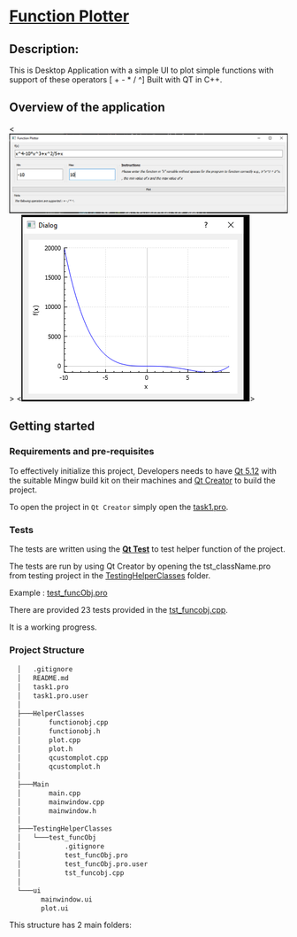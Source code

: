 # [**Function Plotter**](https://github.com/Abdallah2358/Function-Plotter)
## Description:
This is Desktop Application with a simple UI to plot simple functions with support of these operators [ + - * / ^]
Built with QT in C++.

## Overview of the application
<![1](images/1.png)>
<![1](images/2.png)>

## Getting started
### Requirements and pre-requisites
To effectively initialize this project, Developers needs to have [Qt 5.12](https://www.qt.io/offline-installers) with the suitable Mingw build kit on their machines and [Qt Creator](https://www.qt.io/offline-installers) to build the project.

To open the project in ``Qt Creator`` simply open the [task1.pro](task1.pro).


### Tests
The tests are written using the [**Qt Test**](https://doc.qt.io/qt-5/qttest-index.html) to test helper function of the project. 

The tests are run by using Qt Creator by opening the tst_className.pro from testing project in the [TestingHelperClasses](TestingHelperClasses/) folder.

Example : [test_funcObj.pro](TestingHelperClasses/test_funcObj/test_funcObj.pro)

There are provided 23 tests provided in the [tst_funcobj.cpp](TestingHelperClasses/test_funcObj/tst_funcobj.cpp).

It is a working progress.

### Project Structure
      │   .gitignore
      │   README.md
      │   task1.pro
      │   task1.pro.user
      │
      ├───HelperClasses
      │       functionobj.cpp
      │       functionobj.h
      │       plot.cpp
      │       plot.h
      │       qcustomplot.cpp
      │       qcustomplot.h
      │
      ├───Main
      │       main.cpp
      │       mainwindow.cpp
      │       mainwindow.h
      │
      ├───TestingHelperClasses
      │   └───test_funcObj
      │           .gitignore
      │           test_funcObj.pro
      │           test_funcObj.pro.user
      │           tst_funcobj.cpp
      │
      └───ui
            mainwindow.ui
            plot.ui

This structure has 2 main folders:

